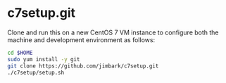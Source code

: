 c7setup.git
===========
Clone and run this on a new CentOS 7 VM instance to
configure both the machine and development environment as
follows:

```sh
cd $HOME
sudo yum install -y git
git clone https://github.com/jimbark/c7setup.git
./c7setup/setup.sh   
```

